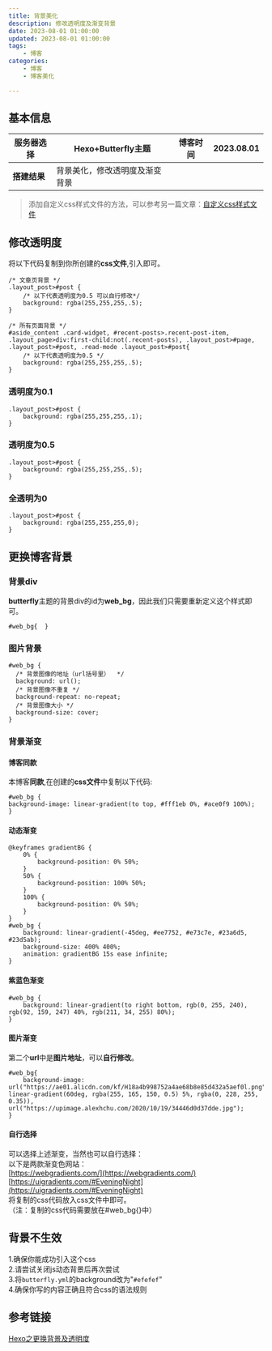 ```yaml
---
title: 背景美化
description: 修改透明度及渐变背景
date: 2023-08-01 01:00:00
updated: 2023-08-01 01:00:00
tags: 
    - 博客
categories: 
    - 博客
    - 博客美化    

---
```

<a name="ILMNh"></a>
## 基本信息
| **服务器选择** | Hexo+Butterfly主题 | **博客时间** | 2023.08.01 |
| --- | --- | --- | --- |
| **搭建结果** | 背景美化，修改透明度及渐变背景 |  |  |
> 添加自定义css样式文件的方法，可以参考另一篇文章：[自定义css样式文件](https://www.haichen.work/2023/08/01/%E8%87%AA%E5%AE%9A%E4%B9%89css%E6%A0%B7%E5%BC%8F%E6%96%87%E4%BB%B6/)
<a name="XItAT"></a>
## 修改透明度
将以下代码复制到你所创建的**css文件**,引入即可。
```
/* 文章页背景 */
.layout_post>#post {
    /* 以下代表透明度为0.5 可以自行修改*/
    background: rgba(255,255,255,.5);
}

/* 所有页面背景 */
#aside_content .card-widget, #recent-posts>.recent-post-item, .layout_page>div:first-child:not(.recent-posts), .layout_post>#page, .layout_post>#post, .read-mode .layout_post>#post{
    /* 以下代表透明度为0.5 */
    background: rgba(255,255,255,.5);
}
```
<a name="ALYJR"></a>
### 透明度为0.1
```
.layout_post>#post {
    background: rgba(255,255,255,.1);
}
```
<a name="xrrNM"></a>
### 透明度为0.5
```
.layout_post>#post {
    background: rgba(255,255,255,.5);
}
```
<a name="ytPvX"></a>
### 全透明为0
```
.layout_post>#post {
    background: rgba(255,255,255,0);
}
```
<a name="mMAt5"></a>
## 更换博客背景
<a name="ohJJZ"></a>
### 背景div
**butterfly**主题的背景div的id为**web_bg**，因此我们只需要重新定义这个样式即可。
```
#web_bg{  }
```
<a name="j2QtP"></a>
### 图片背景
```
#web_bg {
  /* 背景图像的地址（url括号里）  */
  background: url();
  /* 背景图像不重复 */
  background-repeat: no-repeat;
  /* 背景图像大小 */
  background-size: cover;
}
```
<a name="JvujQ"></a>
### 背景渐变
<a name="u32kQ"></a>
#### 博客同款
本博客**同款**,在创建的**css文件**中复制以下代码:
```
#web_bg {
background-image: linear-gradient(to top, #fff1eb 0%, #ace0f9 100%);
}
```
<a name="t8jlj"></a>
#### 动态渐变
```
@keyframes gradientBG {
    0% {
        background-position: 0% 50%;
    }
    50% {
        background-position: 100% 50%;
    }
    100% {
        background-position: 0% 50%;
    }
}
#web_bg {
    background: linear-gradient(-45deg, #ee7752, #e73c7e, #23a6d5, #23d5ab);
    background-size: 400% 400%;
    animation: gradientBG 15s ease infinite;
}
```
<a name="dP8JR"></a>
#### 紫蓝色渐变
```
#web_bg {
    background: linear-gradient(to right bottom, rgb(0, 255, 240), rgb(92, 159, 247) 40%, rgb(211, 34, 255) 80%);
}
```
<a name="Iz3g6"></a>
#### 图片渐变
第二个**url**中是**图片地址**，可以**自行修改**。
```
#web_bg{
    background-image: url("https://ae01.alicdn.com/kf/H18a4b998752a4ae68b8e85d432a5aef0l.png"), linear-gradient(60deg, rgba(255, 165, 150, 0.5) 5%, rgba(0, 228, 255, 0.35)), url("https://upimage.alexhchu.com/2020/10/19/34446d0d37dde.jpg");
}
```
<a name="Tdc72"></a>
#### 自行选择
可以选择上述渐变，当然也可以自行选择：<br />以下是两款渐变色网站：<br />[https://webgradients.com/](https://webgradients.com/)<br />[https://uigradients.com/#EveningNight](https://uigradients.com/#EveningNight)<br />将复制的css代码放入css文件中即可。<br />（注：复制的css代码需要放在#web_bg{}中）
<a name="cX6gw"></a>
## 背景不生效
1.确保你能成功引入这个css<br />2.请尝试关闭js动态背景后再次尝试<br />3.将`butterfly.yml`的background改为"`#efefef`"<br />4.确保你写的内容正确且符合css的语法规则
<a name="mTlRt"></a>
## 参考链接
[Hexo之更换背景及透明度](https://www.cnblogs.com/MoYu-zc/p/14397889.html)
